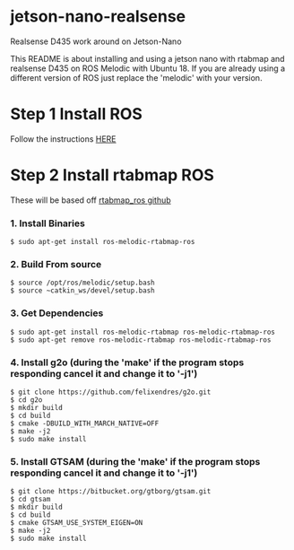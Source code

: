 # jetson-nano-realsense
Realsense D435 work around on Jetson-Nano

This README is about installing and using a jetson nano with rtabmap and realsense D435 on ROS Melodic with Ubuntu 18. If you are already using a different version of ROS just replace the 'melodic' with your version.

# Step 1 Install ROS
Follow the instructions [HERE](http://wiki.ros.org/melodic/Installation/Ubuntu)

# Step 2 Install rtabmap ROS
These will be based off [rtabmap_ros github](https://github.com/introlab/rtabmap_ros)
  
  ### 1. Install Binaries
  ```$ sudo apt-get install ros-melodic-rtabmap-ros```
  
  ### 2. Build From source
  ```
  $ source /opt/ros/melodic/setup.bash
  $ source ~catkin_ws/devel/setup.bash
  ```
  
  ### 3. Get Dependencies
  ```
  $ sudo apt-get install ros-melodic-rtabmap ros-melodic-rtabmap-ros
  $ sudo apt-get remove ros-melodic-rtabmap ros-melodic-rtabmap-ros
  ```
  
  ### 4. Install g2o (during the 'make' if the program stops responding cancel it and change it to '-j1')
  ``` 
  $ git clone https://github.com/felixendres/g2o.git
  $ cd g2o
  $ mkdir build
  $ cd build
  $ cmake -DBUILD_WITH_MARCH_NATIVE=OFF
  $ make -j2
  $ sudo make install
  ```
  
  ### 5. Install GTSAM (during the 'make' if the program stops responding cancel it and change it to '-j1')
  ```
  $ git clone https://bitbucket.org/gtborg/gtsam.git
  $ cd gtsam
  $ mkdir build
  $ cd build
  $ cmake GTSAM_USE_SYSTEM_EIGEN=ON
  $ make -j2
  $ sudo make install
  ```
